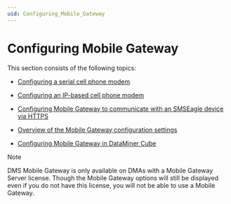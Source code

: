 ```yaml
---
uid: Configuring_Mobile_Gateway
---
```


# Configuring Mobile Gateway

This section consists of the following topics:

- [Configuring a serial cell phone modem](xref:Configuring_a_serial_cell_phone_modem)

- [Configuring an IP-based cell phone modem](xref:Configuring_an_IP-based_cell_phone_modem#configuring-an-ip-based-cell-phone-modem)

- [Configuring Mobile Gateway to communicate with an SMSEagle device via HTTPS](xref:Configuring_Mobile_Gateway_to_communicate_with_an_SMSEagle_device_via_HTTPS)

- [Overview of the Mobile Gateway configuration settings](xref:Overview_of_the_Mobile_Gateway_configuration_settings)

- [Configuring Mobile Gateway in DataMiner Cube](xref:Configuring_Mobile_Gateway_in_DataMiner_Cube)

> [!NOTE]
> DMS Mobile Gateway is only available on DMAs with a Mobile Gateway Server license. Though the Mobile Gateway options will still be displayed even if you do not have this license, you will not be able to use a Mobile Gateway.
>
